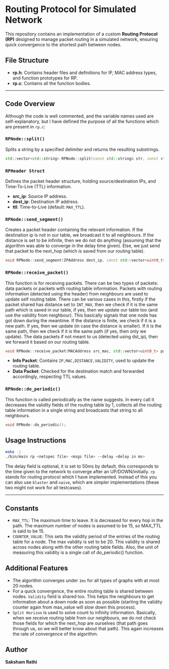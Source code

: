 # Routing Protocol for Simulated Network

This repository contains an implementation of a custom **Routing Protocol (RP)** designed to manage packet routing in a simulated network, ensuring quick convergence to the shortest path between nodes.


## File Structure

- **rp.h**: Contains header files and definitions for IP, MAC address types, and function prototypes for RP.
- **rp.c**: Contains all the function bodies.
---

## Code Overview

Although the code is well commented, and the variable names used are self-explanatory, but I have defined the purpose of all the functions which are present in `rp.c`:

### `RPNode::split()`
Splits a string by a specified delimiter and returns the resulting substrings.

```cpp
std::vector<std::string> RPNode::split(const std::string& str, const std::string& delimiter);
```

### `RPHeader Struct`

Defines the packet header structure, holding source/destination IPs, and Time-To-Live (TTL) information.

- **src_ip**: Source IP address.
- **dest_ip**: Destination IP address.
- **ttl**: Time-to-Live (default: `MAX_TTL`).

### `RPNode::send_segment()`

Creates a packet header containing the relevant information. If the destination ip is not in our table, we broadcast it to all neighbours. If the distance is set to be infinite, then we do not do anything (assuming that the algorithm was able to converge in the delay time given). Else, we just send that packet to the next_hop (which is saved from our routing table).

```cpp
void RPNode::send_segment(IPAddress dest_ip, const std::vector<uint8_t>& segment);
```

### `RPNode::receive_packet()`

This function is for receiving packets. There can be two types of packets: data packets or packets with routing table information. Packets with routing information (detected using the header) from neighbours are used to update self routing table. There can be various cases in this, firstly if the packet shared has distance set to `INT_MAX`, then we check if it is the same path which is saved in our table, if yes, then we update our table too (and use the validity from neighbour). This basically signals that one node has got down during the meantime. If the distance is finite, we check if it is a new path. If yes, then we update (in case the distance is smaller). If it is the same path, then we check if it is the same path (if yes, then only we update). The data packets if not meant to us (detected using dst_ip), then we forward it based on our routing table.

```cpp
void RPNode::receive_packet(MACAddress src_mac, std::vector<uint8_t> packet, size_t distance);
```

- **Info Packet**: Contains `IP,MAC,DISTANCE,VALIDITY`, used to update the routing table.
- **Data Packet**: Checked for the destination match and forwarded accordingly, respecting TTL values.

### `RPNode::do_periodic()`

This function is called periodically as the name suggests. In every call it decreases the validity fields of the routing table by 1, collects all the routing table information in a single string and broadcasts that string to all neighbours.

```cpp
void RPNode::do_periodic();
```

## Usage Instructions

```bash
make -j
./bin/main rp <netspec file> <msgs file> --delay <delay in ms>
```

The delay field is optional, it is set to 50ms by default, this corresponds to the time given to the network to converge after an UP/DOWN/initially. `rp` stands for routing protocol which I have implemented. Instead of this you can also use `blaster` and `naive`, which are simpler implementations (these two might not work for all testcases).

---

## Constants

- `MAX_TTL`: The maximum time to leave. It is decreased for every hop in the path. The maximum number of nodes is assumed to be 15, so MAX_TTL is said to be 15.
- `COUNTER_VALUE`: This sets the validity period of the entries of the routing table for a node. The max validity is set to be 20. This validity is shared across nodes along with the other routing table fields. Also, the unit of measuring this validity is a single call of do_periodic() function.


## Additional Features

- The algorithm converges under `1ms` for all types of graphs with at most 20 nodes.
- For a quick convergence, the entire routing table is shared between nodes. `Validity` field is shared too. This helps the neighbours to get information about a down node as soon as possible (starting the validity counter again from max_value will slow down this process).
- `Split Horizon` is used to solve count to infinity information. Basically, when we receive routing table from our neighbours, we do not check those fields for which the next_hop are ourselves (that path goes through us, so we will better know about that path). This again increases the rate of convergence of the algorithm.



## Author

**Saksham Rathi**
